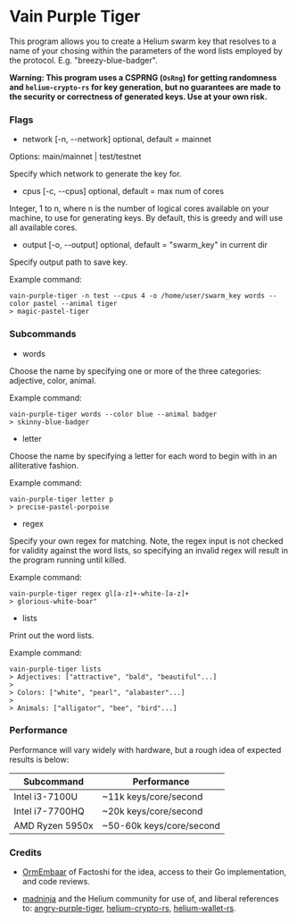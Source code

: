 # Vain Purple Tiger

This program allows you to create a Helium swarm key that resolves to a name of your chosing within the parameters of the word lists employed by the protocol. E.g. "breezy-blue-badger".

**Warning: This program uses a CSPRNG (`OsRng`) for getting randomness and `helium-crypto-rs` for key generation, but no guarantees are made to the security or correctness of generated keys. Use at your own risk.**

### Flags

* network [-n, --network] optional, default = mainnet

Options: main/mainnet | test/testnet

Specify which network to generate the key for.

* cpus [-c, --cpus] optional, default = max num of cores

Integer, 1 to n, where n is the number of logical cores available on your machine, to use for generating keys. By default, this is greedy and will use all available cores.

* output [-o, --output] optional, default = "swarm_key" in current dir

Specify output path to save key.

Example command:

```
vain-purple-tiger -n test --cpus 4 -o /home/user/swarm_key words --color pastel --animal tiger
> magic-pastel-tiger
```

### Subcommands

* words

Choose the name by specifying one or more of the three categories: adjective, color, animal.

Example command:

```
vain-purple-tiger words --color blue --animal badger
> skinny-blue-badger
```

* letter

Choose the name by specifying a letter for each word to begin with in an alliterative fashion.

Example command:

```
vain-purple-tiger letter p
> precise-pastel-porpoise

```

* regex

Specify your own regex for matching. Note, the regex input is not checked for validity against the word lists, so specifying an invalid regex will result in the program running until killed.

Example command:

```
vain-purple-tiger regex gl[a-z]+-white-[a-z]+
> glorious-white-boar"
```

* lists

Print out the word lists.

Example command:

```
vain-purple-tiger lists
> Adjectives: ["attractive", "bald", "beautiful"...]
>
> Colors: ["white", "pearl", "alabaster"...]
>
> Animals: ["alligator", "bee", "bird"...]
```



### Performance

Performance will vary widely with hardware, but a rough idea of expected results is below:

| Subcommand         | Performance                |
| ------------------ | -------------------------- |
| Intel i3-7100U | ~11k keys/core/second |
| Intel i7-7700HQ | ~20k keys/core/second |
| AMD Ryzen 5950x | ~50-60k keys/core/second |



### Credits

* [OrmEmbaar](https://github.com/OrmEmbaar) of Factoshi for the idea, access to their Go implementation, and code reviews.

* [madninja](https://github.com/madninja) and the Helium community for use of, and liberal references to: [angry-purple-tiger](https://github.com/helium/angry-purple-tiger-rs), [helium-crypto-rs](https://github.com/helium/helium-crypto-rs), [helium-wallet-rs](https://github.com/helium/helium-wallet-rs).